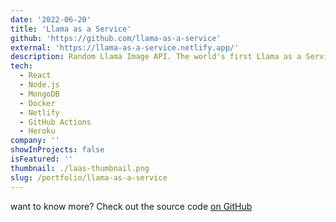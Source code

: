 ```yaml
---
date: '2022-06-20'
title: 'Llama as a Service'
github: 'https://github.com/llama-as-a-service'
external: 'https://llama-as-a-service.netlify.app/'
description: Random Llama Image API. The world's first Llama as a Service (LaaS)
tech:
  - React
  - Node.js
  - MongoDB
  - Docker
  - Netlify
  - GitHub Actions
  - Heroku
company: ''
showInProjects: false
isFeatured: ''
thumbnail: ./laas-thumbnail.png
slug: /portfolio/llama-as-a-service
---
```


want to know more? Check out the source code [on GitHub](https://github.com/llama-as-a-service)

